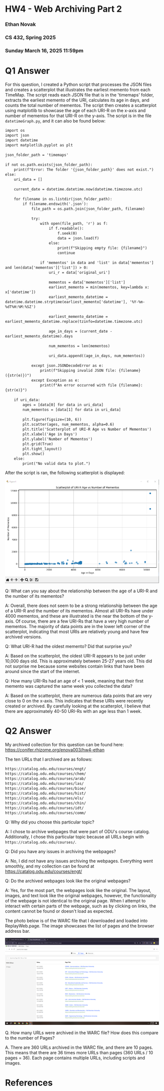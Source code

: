 # HW4 - Web Archiving Part 2
### Ethan Novak
### CS 432, Spring 2025
### Sunday March 16, 2025 11:59pm

# Q1 Answer

For this question, I created a Python script that processes the JSON files and creates a scatterplot that illustrates the earliest memento from each TimeMap.  The script reads each JSON file that is in the 'timemaps' folder, extracts the earliest memento of the URI, calculates its age in days, and counts the total number of mementos. The script then creates a scatterplot using matplotlib to showcase the age of each URI-R on the x-axis and number of mementos for that URI-R on the y-axis. The script is in the file `datetimeGraph.py`, and it can also be found below:

```
import os
import json
import datetime
import matplotlib.pyplot as plt

json_folder_path = 'timemaps'

if not os.path.exists(json_folder_path):
    print(f"Error: The folder '{json_folder_path}' does not exist.")
else:
    uri_data = []

    current_date = datetime.datetime.now(datetime.timezone.utc)

    for filename in os.listdir(json_folder_path):
        if filename.endswith('.json'):
            file_path = os.path.join(json_folder_path, filename)

            try:
                with open(file_path, 'r') as f:
                    if f.readable():
                        f.seek(0) 
                        data = json.load(f)
                    else:
                        print(f"Skipping empty file: {filename}")
                        continue

                if 'mementos' in data and 'list' in data['mementos'] and len(data['mementos']['list']) > 0:
                    uri_r = data['original_uri']

                    mementos = data['mementos']['list']
                    earliest_memento = min(mementos, key=lambda x: x['datetime'])
                    earliest_memento_datetime = datetime.datetime.strptime(earliest_memento['datetime'], '%Y-%m-%dT%H:%M:%SZ')

                    earliest_memento_datetime = earliest_memento_datetime.replace(tzinfo=datetime.timezone.utc)

                    age_in_days = (current_date - earliest_memento_datetime).days

                    num_mementos = len(mementos)

                    uri_data.append((age_in_days, num_mementos))

            except json.JSONDecodeError as e:
                print(f"Skipping invalid JSON file: {filename} ({str(e)})")
            except Exception as e:
                print(f"An error occurred with file {filename}: {str(e)}")

    if uri_data:
        ages = [data[0] for data in uri_data]
        num_mementos = [data[1] for data in uri_data]

        plt.figure(figsize=(10, 6))
        plt.scatter(ages, num_mementos, alpha=0.6)
        plt.title('Scatterplot of URI-R Age vs Number of Mementos')
        plt.xlabel('Age in Days')
        plt.ylabel('Number of Mementos')
        plt.grid(True)
        plt.tight_layout()
        plt.show()
    else:
        print("No valid data to plot.")

```
After the script is ran, the following scatterplot is displayed:

![Q1 Scatterplot](Q1-scatterplot.png)

Q: What can you say about the relationship between the age of a URI-R and the number of its mementos?

A: Overall, there does not seem to be a strong relationship between the age of a URI-R and the number of its mementos. Almost all URI-Rs have under 4000 mementos, and these are illustrated is the near the bottom of the y-axis. Of course, there are a few URI-Rs that have a very high number of mementos. The majority of data points are in the lower left corner of the scatterplot, indicating that most URIs are relatively young and have few archived versions. 

Q: What URI-R had the oldest memento? Did that surprise you?

A: Based on the scatterplot, the oldest URI-R appears to be just under 10,000 days old. This is approximately between 25-27 years old. This did not surprise me because some websites contain links that have been around since the start of the internet. 

Q: How many URI-Rs had an age of < 1 week, meaning that their first memento was captured the same week you collected the data?

A: Based on the scatterplot, there are numerous data points that are very close to 0 on the x-axis. This indicates that these URIs were recently created or archived. By carefully looking at the scatterplot, I believe that there are approximately 40-50 URI-Rs with an age less than 1 week. 

# Q2 Answer

My archived collection for this question can be found here: https://conifer.rhizome.org/enova003/hw4-ethan

The ten URLs that I archived are as follows:
```
https://catalog.odu.edu/courses/engt/
https://catalog.odu.edu/courses/chem/
https://catalog.odu.edu/courses/arab/
https://catalog.odu.edu/courses/las/
https://catalog.odu.edu/courses/bioe/
https://catalog.odu.edu/courses/hist/
https://catalog.odu.edu/courses/els/
https://catalog.odu.edu/courses/chin/
https://catalog.odu.edu/courses/idt/
https://catalog.odu.edu/courses/comm/
```

Q: Why did you choose this particular topic?

A: I chose to archive webpages that were part of ODU's course catalog. Additionally, I chose this particular topic because all URLs begin with `https://catalog.odu.edu/courses/`. 

Q: Did you have any issues in archiving the webpages?

A: No, I did not have any issues archiving the webpages. Everything went smoothly, and my collection can be found at https://catalog.odu.edu/courses/engt/

Q: Do the archived webpages look like the original webpages?

A: Yes, for the most part, the webpages look like the original. The layout, images, and text look like the original webpages, however, the functionality of the webpage is not identical to the original page. When I attempt to interact with certain parts of the webpage, such as by clicking on links, the content cannot be found or doesn't load as expected. 

The photo below is of the WARC file that I downloaded and loaded into ReplayWeb.page. The image showcases the list of pages and the browser address bar. 

![Q2 Archived Webpages](q2-pages.png)

Q. How many URLs were archived in the WARC file? How does this compare to the number of Pages?

A. There are 360 URLs archived in the WARC file, and there are 10 pages. This means that there are 36 times more URLs than pages (360 URLs / 10 pages = 36). Each page contains multiple URLs, including scripts and images.

# References
